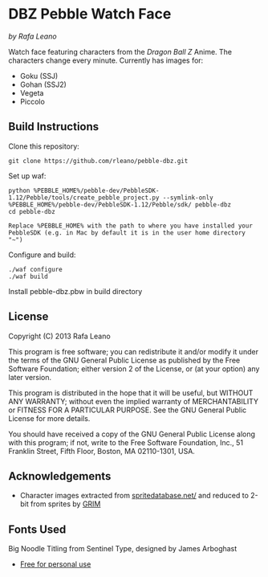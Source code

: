 # DBZ Pebble Watch Face
_by Rafa Leano_

Watch face featuring characters from the _Dragon Ball Z_ Anime. The characters change every minute. Currently has images for:
* Goku (SSJ)
* Gohan (SSJ2)
* Vegeta
* Piccolo

## Build Instructions

Clone this repository:

	git clone https://github.com/rleano/pebble-dbz.git

Set up waf:

	python %PEBBLE_HOME%/pebble-dev/PebbleSDK-1.12/Pebble/tools/create_pebble_project.py --symlink-only %PEBBLE_HOME%/pebble-dev/PebbleSDK-1.12/Pebble/sdk/ pebble-dbz
	cd pebble-dbz
	
	Replace %PEBBLE_HOME% with the path to where you have installed your PebbleSDK (e.g. in Mac by default it is in the user home directory "~")

Configure and build:

	./waf configure
	./waf build

Install pebble-dbz.pbw in build directory

## License

Copyright (C) 2013  Rafa Leano

This program is free software; you can redistribute it and/or
modify it under the terms of the GNU General Public License
as published by the Free Software Foundation; either version 2
of the License, or (at your option) any later version.

This program is distributed in the hope that it will be useful,
but WITHOUT ANY WARRANTY; without even the implied warranty of
MERCHANTABILITY or FITNESS FOR A PARTICULAR PURPOSE.  See the
GNU General Public License for more details.

You should have received a copy of the GNU General Public License
along with this program; if not, write to the Free Software
Foundation, Inc., 51 Franklin Street, Fifth Floor, Boston, MA  02110-1301, USA.

## Acknowledgements

* Character images extracted from [spritedatabase.net/](http://spritedatabase.net/game/20) and reduced to 2-bit from sprites by [GRIM](http://spritedatabase.net/contributor.php?contid=1)

## Fonts Used

Big Noodle Titling from Sentinel Type, designed by James Arboghast
* [Free for personal use](http://www.dafont.com/bignoodle-titling.font)

